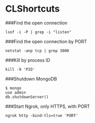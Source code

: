 # CLShortcuts

###Find the open connection
```Shell
lsof -i -P | grep -i "listen"
```

###Find the open connection by PORT
```Shell
netstat -anp tcp | grep 3000
```

###Kill by process ID
```Shell
kill -9 'PID'
```

###Shutdown MongoDB
```Shell
$ mongo
use admin
db.shutdownServer()
```

###Start Ngrok, only HTTPS, with PORT 
```Shell
ngrok http -bind-tls=true 'PORT'
```
